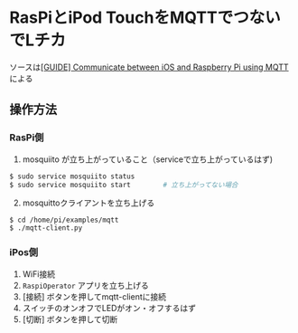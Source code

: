 # RasPiとiPod TouchをMQTTでつないでLチカ

ソースは[\[GUIDE\] Communicate between iOS and Raspberry Pi using MQTT](https://www.raspberrypi.org/forums/viewtopic.php?f=37&t=196010&hilit=bluetooth+iOS&sid=4ae853ce600e4f9a88a5892f3ae83aeb)による

## 操作方法

### RasPi側

1. mosquiito が立ち上がっていること（serviceで立ち上がっているはず)

  ```bash
  $ sudo service mosquiito status
  $ sudo service mosquiito start        # 立ち上がってない場合
  ```

2. mosquittoクライアントを立ち上げる

  ```
  $ cd /home/pi/examples/mqtt
  $ ./mqtt-client.py
  ```

### iPos側

1. WiFi接続
2. `RaspiOperator` アプリを立ち上げる
3. [接続] ボタンを押してmqtt-clientに接続
4. スイッチのオンオフでLEDがオン・オフするはず
5. [切断] ボタンを押して切断
